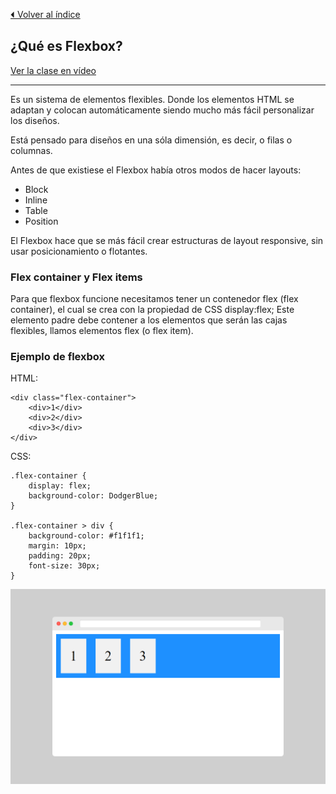 [⏴ Volver al índice](../../README.md#índice-del-curso)

## ¿Qué es Flexbox?

[Ver la clase en vídeo](https://kikopalomares.com/clases/que-es-flexbox-css-y-para-que-sirve)

_____


Es un sistema de elementos flexibles. Donde los elementos HTML se adaptan y colocan automáticamente siendo mucho más fácil personalizar los diseños.

Está pensado para diseños en una sóla dimensión, es decir, o filas o columnas.

Antes de que existiese el Flexbox había otros modos de hacer layouts:

- Block
- Inline
- Table
- Position
  
El Flexbox hace que se más fácil crear estructuras de layout responsive, sin usar posicionamiento o flotantes.

### Flex container y Flex items

Para que flexbox funcione necesitamos tener un contenedor flex (flex container), el cual se crea con la propiedad de CSS display:flex; Este elemento padre debe contener a los elementos que serán las cajas flexibles, llamos elementos flex (o flex item).

### Ejemplo de flexbox

HTML:

    <div class="flex-container">
        <div>1</div>
        <div>2</div>
        <div>3</div>
    </div>

CSS:

    .flex-container {
        display: flex;
        background-color: DodgerBlue;
    }

    .flex-container > div {
        background-color: #f1f1f1;
        margin: 10px;
        padding: 20px;
        font-size: 30px;
    }

![](5.1_ejemplo_1.png)